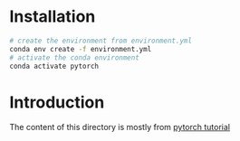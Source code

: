 # Installation
```bash
# create the environment from environment.yml
conda env create -f environment.yml
# activate the conda environment
conda activate pytorch
```

# Introduction
The content of this directory is mostly from [pytorch tutorial](https://pytorch.org/docs/stable/onnx.html)
